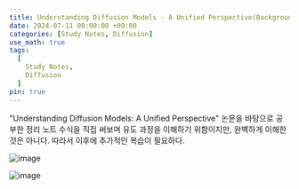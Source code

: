 ```yaml
---
title: Understanding Diffusion Models - A Unified Perspective(Background-VAE) 공부 노트
date: 2024-07-11 00:00:00 +09:00
categories: [Study Notes, Diffusion]
use_math: true
tags:
  [
    Study Notes,
    Diffusion
  ]
pin: true
---
```

"Understanding Diffusion Models: A Unified Perspective" 논문을 바탕으로 공부한 정리 노트
수식을 직접 써보며 유도 과정을 이해하기 위함이지만, 완벽하게 이해한 것은 아니다. 따라서 이후에 추가적인 복습이 필요하다.


![image](https://github.com/user-attachments/assets/b51d8e94-5aa8-432c-a4a0-03cf42d44aa6)

![image](https://github.com/user-attachments/assets/3e7849ab-1d7b-4b16-84c9-ee31066fe1c3)